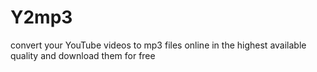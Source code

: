 # Y2mp3
convert your YouTube videos to mp3 files online in the highest available quality and download them for free
